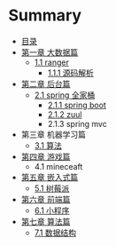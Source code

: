# Summary

* [目录](README.md)
* [第一章 大数据篇](chapter1.md)
  * [1.1 ranger](chapter1/11-ranger.md)
    * [1.1.1 源码解析](chapter1/111-yuan-ma-jie-xi.md)
* [第二章 后台篇](di-er-zhang-hou-tai-pian.md)
  * [2.1 spring 全家桶](21-spring-quan-jia-tong.md)
    * [2.1.1 spring boot](21-spring-quan-jia-tong/211-spring-boot.md)
    * [2.1.2 zuul](21-spring-quan-jia-tong/212-zuul.md)
    * 2.1.3 spring mvc
* 第三章 机器学习篇
  * [3.1 算法](31-suan-fa.md)
* [第四章 游戏篇](di-si-zhang-you-xi-pian.md)
  * 4.1 mineceaft
* [第五章 嵌入式篇](di-wu-zhang-qian-ru-shi-pian.md)
  * [5.1 树莓派](di-wu-zhang-qian-ru-shi-pian/51-shu-mei-pai.md)
* [第六章 前端篇](di-liu-zhang-qian-duan-pian.md)
  * [6.1 小程序](di-liu-zhang-qian-duan-pian/61-xiao-cheng-xu.md)
* [第七章 算法篇  ](di-qi-zhang-suan-fa-pian.md)
  * [7.1 数据结构](di-qi-zhang-suan-fa-pian/71-shu-ju-jie-gou.md)

